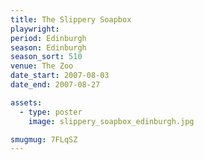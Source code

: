 ```yaml
---
title: The Slippery Soapbox
playwright: 
period: Edinburgh
season: Edinburgh
season_sort: 510
venue: The Zoo
date_start: 2007-08-03
date_end: 2007-08-27

assets:
  - type: poster
    image: slippery_soapbox_edinburgh.jpg

smugmug: 7FLqSZ
---
```


